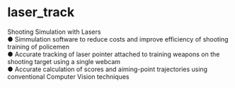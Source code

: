 # laser_track
Shooting Simulation with Lasers<br/>
● Simmulation software to reduce costs and improve efficiency of shooting training of policemen<br/>
● Accurate tracking of laser pointer attached to training weapons on the shooting target using a single webcam<br/>
● Accurate calculation of scores and aiming-point trajectories using conventional Computer Vision techniques
